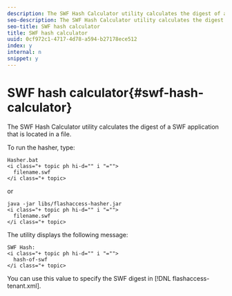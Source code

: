 ```yaml
---
description: The SWF Hash Calculator utility calculates the digest of a SWF application that is located in a file.
seo-description: The SWF Hash Calculator utility calculates the digest of a SWF application that is located in a file.
seo-title: SWF hash calculator
title: SWF hash calculator
uuid: 0cf972c1-4717-4d78-a594-b27178ece512
index: y
internal: n
snippet: y
---
```


# SWF hash calculator{#swf-hash-calculator}

The SWF Hash Calculator utility calculates the digest of a SWF application that is located in a file.

To run the hasher, type:

```
Hasher.bat 
<i class="+ topic ph hi-d="" i "="">
  filename.swf
</i class="+ topic>
```

or

```
java -jar libs/flashaccess-hasher.jar 
<i class="+ topic ph hi-d="" i "="">
  filename.swf
</i class="+ topic>
```

The utility displays the following message:

```
SWF Hash: 
<i class="+ topic ph hi-d="" i "="">
  hash-of-swf
</i class="+ topic>
```

You can use this value to specify the SWF digest in [!DNL flashaccess-tenant.xml]. 
